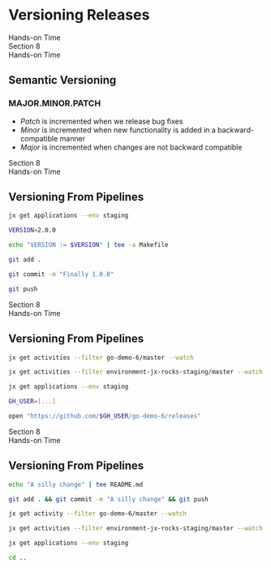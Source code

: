 <!-- .slide: class="center dark" -->
<!-- .slide: data-background="img/hands-on.jpg" -->
# Versioning Releases

<div class="label">Hands-on Time</div>


<!-- .slide: class="dark" -->
<div class="eyebrow">Section 8</div>
<div class="label">Hands-on Time</div>

## Semantic Versioning

### MAJOR.MINOR.PATCH

* *Patch* is incremented when we release bug fixes
* *Minor* is incremented when new functionality is added in a backward-compatible manner
* *Major* is incremented when changes are not backward compatible


<!-- .slide: class="dark" -->
<div class="eyebrow">Section 8</div>
<div class="label">Hands-on Time</div>

## Versioning From Pipelines

```bash
jx get applications --env staging

VERSION=2.0.0

echo "VERSION := $VERSION" | tee -a Makefile

git add .

git commit -m "Finally 1.0.0"

git push
```


<!-- .slide: class="dark" -->
<div class="eyebrow">Section 8</div>
<div class="label">Hands-on Time</div>

## Versioning From Pipelines

```bash
jx get activities --filter go-demo-6/master --watch

jx get activities --filter environment-jx-rocks-staging/master --watch

jx get applications --env staging

GH_USER=[...]

open "https://github.com/$GH_USER/go-demo-6/releases"
```


<!-- .slide: class="dark" -->
<div class="eyebrow">Section 8</div>
<div class="label">Hands-on Time</div>

## Versioning From Pipelines

```bash
echo "A silly change" | tee README.md

git add . && git commit -m "A silly change" && git push

jx get activity --filter go-demo-6/master --watch

jx get activities --filter environment-jx-rocks-staging/master --watch

jx get applications --env staging

cd ..
```
